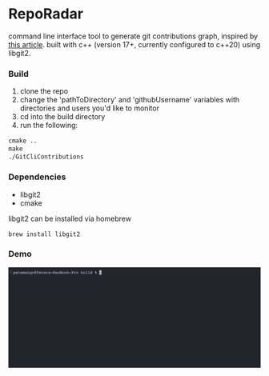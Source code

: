# RepoRadar 
command line interface tool to generate git contributions graph, inspired by [this article](https://flaviocopes.com/go-git-contributions/). built with c++ (version 17+, currently configured to c++20) using libgit2.

### Build
1. clone the repo
2. change the 'pathToDirectory' and 'githubUsername' variables with directories and users you'd like to monitor
3. cd into the build directory
4. run the following:
```
cmake ..
make
./GitCliContributions
```

### Dependencies
* libgit2
* cmake

libgit2 can be installed via homebrew 
```
brew install libgit2
```

### Demo
![demo](/assets/demo_gif.gif)

